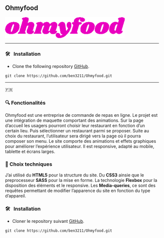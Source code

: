 ## Ohmyfood
![](img/ohmyfood_github.png)

***


### 🛠️ &nbsp; Installation
* Clone the following repository [GitHub](https://github.com/ben3211/Ohmyfood.git).
```terminal
git clone https://github.com/ben3211/Ohmyfood.git
```

***
:fr:  
### 🔍 Fonctionalités

Ohmyfood est une entreprise de commande de repas en ligne. Le projet est une intégration de maquette comportant des animations.
Sur la page d’accueil les usagers pourront choisir leur restaurant en fonction d’un certain lieu. Puis sélectionner un restaurant parmi se proposer. 
Suite au choix du restaurant, l’utilisateur sera dirigé vers la page où il pourra composer son menu. 
Le site comporte des animations et effets graphiques pour améliorer l’expérience utilisateur.
Il est responsive, adapté au mobile, tablette et écrans larges. 

### 🚀 Choix techniques

J’ai utilisé du **HTML5** pour la structure du site.
Du **CSS3** ainsie que le preprocesseur **SASS** pour la mise en forme.
La technologie **Flexbox** pour la disposition des éléments et le responsive.
Les **Media-queries**, ce sont des requêtes permettant de modifier l’apparence du site en fonction du type d’appareil.

### 🛠️ &nbsp; Installation
* Cloner le repository suivant [GitHub](https://github.com/ben3211/Ohmyfood.git).
```terminal
git clone https://github.com/ben3211/Ohmyfood.git
```